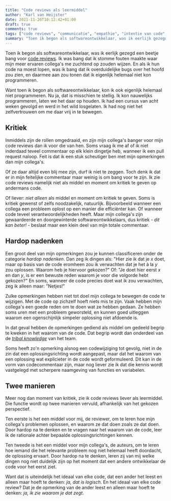 ```yaml
---
title: "Code reviews als leermiddel"
author: "Karl van Heijster"
date: 2021-11-26T10:12:42+01:00
draft: true
comments: true
tags: ["code reviews", "communicatie", "empathie", "intentie van code", "leermoment", "samenwerking"]
summary: "Toen ik begon als softwareontwikkelaar, was ik eerlijk gezegd een beetje bang voor code reviews. Inmiddels zijn de rollen omgedraaid, en zijn mijn collega's banger voor mijn code reviews dan ik voor die van hen. Feit is dat ik een stuk scheutiger ben met mijn opmerkingen dan mijn collega's. Toch denk ik dat er in mijn feitelijke commentaar maar weinig is om bang voor te zijn. Ik zie code reviews namelijk niet als middel en moment om kritiek te geven op andermans code. Of liever: *niet alleen* als middel en moment om kritiek te geven."
---
```


Toen ik begon als softwareontwikkelaar, was ik eerlijk gezegd een beetje bang voor [code reviews](https://en.wikipedia.org/wiki/Code_review). Ik was bang dat ik stomme fouten maakte waar mijn meer ervaren collega's me zuchtend op zouden wijzen. En als ik hun code na moest lopen, was ik bang dat ik overduidelijke bugs over het hoofd zou zien, en daarmee aan zou tonen dat ik eigenlijk helemaal niet kon programmeren.


Want toen ik begon als softwareontwikkelaar, kon ik ook eigenlijk helemaal niet programmeren. Nu ja, dat is misschien te stellig. Ik kon nauwelijks programmeren, laten we het daar op houden. Ik had een cursus van acht weken gevolgd en werd in het wild losgelaten. Ik had nog niet het zelfvertrouwen om me daar vrij in te bewegen.


## Kritiek


Inmiddels zijn de rollen omgedraaid, en zijn mijn collega's banger voor mijn code reviews dan ik voor die van hen. Soms vraag ik me af of ik niet inderdaad teveel commentaar op elk klein dingetje heb, wanneer ik een pull request naloop. Feit is dat ik een stuk scheutiger ben met mijn opmerkingen dan mijn collega's.


Of ze daar altijd even blij mee zijn, durf ik niet te zeggen. Toch denk ik dat er in mijn feitelijke commentaar maar weinig is om bang voor te zijn. Ik zie code reviews namelijk niet als middel en moment om kritiek te geven op andermans code. 


Of liever: *niet alleen* als middel en moment om kritiek te geven. Soms is kritiek gewenst of zelfs noodzakelijk, natuurlijk. Bijvoorbeeld wanneer een collega een probleem oplost op een manier die efficiënter kan. Of wanneer code teveel verantwoordelijkheden heeft. Maar mijn collega's zijn gewaardeerde en doorgewinterde softwareontwikkelaars, dus kritiek - *dit kan beter!* - beslaat maar een klein deel van mijn totale commentaar.


## Hardop nadenken


Een groot deel van mijn opmerkingen zou je kunnen classificeren onder de categorie *hardop nadenken*. Dan zeg ik dingen als: "Hier zie ik dat je *x* doet, maar op basis van de code eromheen zou ik verwachten dat je het à la *y* zou oplossen. Waarom heb je hiervoor gekozen?" Of: "Je doet hier eerst *x* en dan *y*, is er een bewuste reden waarom je voor die volgorde hebt gekozen?" En soms, wanneer de code precies doet wat ik zou verwachten, zeg ik alleen maar: "Netjes!"


Zulke opmerkingen hebben niet tot doel mijn collega te bewegen de code te wijzigen. Met de code op zichzelf hoeft niets mis te zijn. Vaak hebben mijn collega's een goede reden om te doen wat ze hebben gedaan. Ze hebben soms uren met een probleem geworsteld, en kunnen goed uitleggen waarom een ogenschijnlijk simpeler oplossing niet afdoende is. 


In dat geval hebben de opmerkingen gediend als middel om gedeeld begrip te kweken in het waarom van de code. Dat begrip wordt dan onderdeel van de [*tribal knowledge*](https://en.wikipedia.org/wiki/Tribal_knowledge) van het team.


Soms heeft zo'n opmerking alsnog een codewijziging tot gevolg, niet in de zin dat een oplossingsrichting wordt aangepast, maar dat het waarom van een oplossing wat explicieter in de code wordt geformuleerd. Dit kan in de vorm van codecommentaar zijn, maar nog liever zie ik dat die kennis wordt vastgelegd met scherpere naamgeving van functies en variabelen.


## Twee manieren


Meer nog dan moment van kritiek, zie ik code reviews liever als leermiddel. Die functie wordt op twee manieren vervuld, afhankelijk van het gekozen perspectief.


Ten eerste is het een middel voor mij, de reviewer, om te leren hoe mijn collega's problemen oplossen, en waarom ze dat doen zoals ze dat doen. Door hardop na te denken en te vragen naar het waarom van de code, leer ik de rationale achter bepaalde oplossingsrichtingen kennen. 


Ten tweede is het een middel voor mijn collega's, de auteurs, om te leren hoe iemand die het relevante probleem nog niet helemaal heeft doordacht, de oplossing ervaart. Door hardop na te denken, leren zij van mij welke dingen nog niet duidelijk zijn op het moment dat een andere ontwikkelaar de code voor het eerst ziet.


Want dat is uiteindelijk het ideaal van elke code, dat een ander het leest en alleen maar hoeft te denken: *ja, dat is logisch*. En het ideaal van elke code review? Dat je de opmerking van de ander leest en alleen maar hoeft te denken: *ja, ik zie waarom je dat zegt*.
